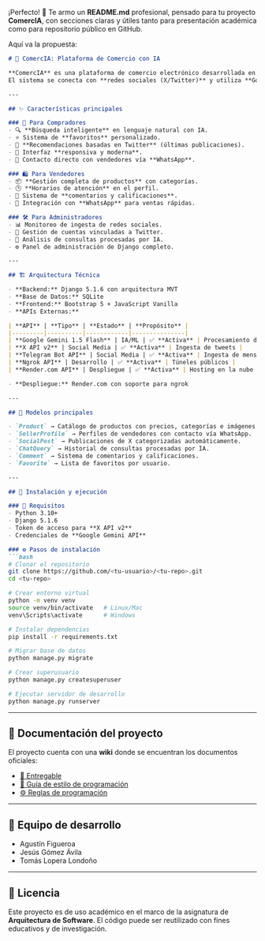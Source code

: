 ¡Perfecto! 🚀 Te armo un **README.md** profesional, pensado para tu proyecto **ComercIA**, con secciones claras y útiles tanto para presentación académica como para repositorio público en GitHub.

Aquí va la propuesta:

````markdown
# 🛒 ComercIA: Plataforma de Comercio con IA

**ComercIA** es una plataforma de comercio electrónico desarrollada en **Django** que integra **inteligencia artificial** para mejorar la experiencia de compra y venta en el entorno universitario.  
El sistema se conecta con **redes sociales (X/Twitter)** y utiliza **Google Gemini 1.5 Flash** para procesar lenguaje natural, detectando publicaciones relevantes y generando recomendaciones personalizadas para los usuarios.

---

## ✨ Características principales

### 👤 Para Compradores
- 🔍 **Búsqueda inteligente** en lenguaje natural con IA.  
- ⭐ Sistema de **favoritos** personalizado.  
- 🎯 **Recomendaciones basadas en Twitter** (últimas publicaciones).  
- 🎨 Interfaz **responsiva y moderna**.  
- 💬 Contacto directo con vendedores vía **WhatsApp**.  

### 🛍️ Para Vendedores
- 📦 **Gestión completa de productos** con categorías.  
- 🕒 **Horarios de atención** en el perfil.  
- 💬 Sistema de **comentarios y calificaciones**.  
- 📱 Integración con **WhatsApp** para ventas rápidas.  

### 🛠️ Para Administradores
- 📊 Monitoreo de ingesta de redes sociales.  
- 🔐 Gestión de cuentas vinculadas a Twitter.  
- 📑 Análisis de consultas procesadas por IA.  
- ⚙️ Panel de administración de Django completo.  

---

## 🏗️ Arquitectura Técnica

- **Backend:** Django 5.1.6 con arquitectura MVT  
- **Base de Datos:** SQLite 
- **Frontend:** Bootstrap 5 + JavaScript Vanilla  
- **APIs Externas:**  

| **API** | **Tipo** | **Estado** | **Propósito** |
|---------|----------|------------|---------------|
| **Google Gemini 1.5 Flash** | IA/ML | ✅ **Activa** | Procesamiento de lenguaje natural |
| **X API v2** | Social Media | ✅ **Activa** | Ingesta de tweets |
| **Telegram Bot API** | Social Media | ✅ **Activa** | Ingesta de mensajes |
| **Ngrok API** | Desarrollo | ✅ **Activa** | Túneles públicos |
| **Render.com API** | Despliegue | ✅ **Activa** | Hosting en la nube |

- **Despliegue:** Render.com con soporte para ngrok  

---

## 📂 Modelos principales

- `Product` → Catálogo de productos con precios, categorías e imágenes.  
- `SellerProfile` → Perfiles de vendedores con contacto vía WhatsApp.  
- `SocialPost` → Publicaciones de X categorizadas automáticamente.  
- `ChatQuery` → Historial de consultas procesadas por IA.  
- `Comment` → Sistema de comentarios y calificaciones.  
- `Favorite` → Lista de favoritos por usuario.  

---

## 🚀 Instalación y ejecución

### 🔧 Requisitos
- Python 3.10+  
- Django 5.1.6  
- Token de acceso para **X API v2**  
- Credenciales de **Google Gemini API**  

### ⚙️ Pasos de instalación
```bash
# Clonar el repositorio
git clone https://github.com/<tu-usuario>/<tu-repo>.git
cd <tu-repo>

# Crear entorno virtual
python -m venv venv
source venv/bin/activate   # Linux/Mac
venv\Scripts\activate      # Windows

# Instalar dependencias
pip install -r requirements.txt

# Migrar base de datos
python manage.py migrate

# Crear superusuario
python manage.py createsuperuser

# Ejecutar servidor de desarrollo
python manage.py runserver
````

---

## 📘 Documentación del proyecto

El proyecto cuenta con una **wiki** donde se encuentran los documentos oficiales:

* [📑 Entregable](../../wiki/Entregable)
* [🎨 Guía de estilo de programación](../../wiki/Guía-de-estilo-de-programación)
* [⚙️ Reglas de programación](../../wiki/Reglas-de-programación)

---

## 👥 Equipo de desarrollo

* Agustín Figueroa
* Jesús Gómez Ávila
* Tomás Lopera Londoño

---

## 📜 Licencia

Este proyecto es de uso académico en el marco de la asignatura de **Arquitectura de Software**.
El código puede ser reutilizado con fines educativos y de investigación.

